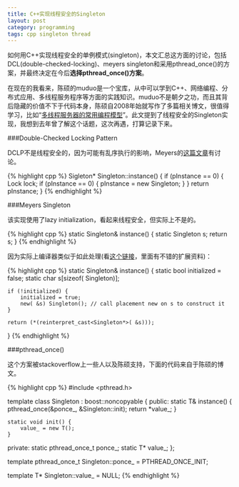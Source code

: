 ```yaml
---
title: C++实现线程安全的Singleton
layout: post
category: programming
tags: cpp singleton thread
---
```


如何用C++实现线程安全的单例模式(singleton)，本文汇总这方面的讨论，包括DCL(double-checked-locking)、meyers singleton和采用pthread_once()的方案，并最终决定在今后**选择pthread_once()方案**。

在现在的我看来，陈硕的muduo是一个宝库，从中可以学到C++、网络编程、分布式应用、多线程服务程序等方面的实践知识。muduo不是朝夕之功，而且其背后隐藏的价值不下于代码本身，陈硕自2008年始就写作了多篇相关博文，很值得学习，比如“[多线程服务器的常用编程模型](http://files.cppblog.com/Solstice/multithreaded_server.pdf)”。此文提到了线程安全的Singleton实现，我想到去年曾了解这个话题，这次再遇，打算记录下来。

###Double-Checked Locking Pattern

DCLP不是线程安全的，因为可能有乱序执行的影响，Meyers的[这篇文章](http://www.aristeia.com/Papers/DDJ_Jul_Aug_2004_revised.pdf)有讨论。

{% highlight cpp %}
Sigleton* Singleton::instance() {
	if (pInstance == 0) {
		Lock lock;
		if (pInstance == 0) {
			pInstance = new Singleton;
		}
	}
	return pInstance;
}
{% endhighlight %}

###Meyers Singleton

该实现使用了lazy initialization，看起来线程安全，但实际上不是的。

{% highlight cpp %}
static Singleton& instance() {
	static Singleton s;
	return s;
}
{% endhighlight %}

因为实际上编译器类似于如此处理(看[这个链接](http://stackoverflow.com/questions/1661529/is-meyers-implementation-of-singleton-pattern-thread-safe)，里面有不错的扩展资料)：

{% highlight cpp %}
static Singleton& instance() {
    static bool initialized = false;
    static char s[sizeof( Singleton)];

    if (!initialized) {
        initialized = true;
        new( &s) Singleton(); // call placement new on s to construct it
    }

    return (*(reinterpret_cast<Singleton*>( &s)));
}
{% endhighlight %}

###pthread_once()

这个方案被stackoverflow上一些人以及陈硕支持，下面的代码来自于陈硕的博文。

{% highlight cpp %}
#include <pthread.h>

template<typename T>
class Singleton : boost::noncopyable {
public:
	static T& instance() {
		pthread_once(&ponce_, &Singleton::init);
		return *value_;
	}
	
	static void init() {
		value_ = new T();
	}
private:
	static pthread_once_t ponce_;
	static T* value_;
};

template<typename T>
pthread_once_t Singleton<T>::ponce_ = PTHREAD_ONCE_INIT;

template<typename T>
T* Singleton<T>::value_ = NULL;
{% endhighlight %}